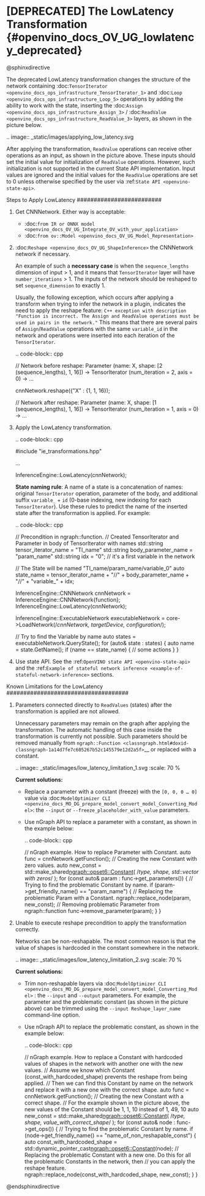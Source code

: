 # [DEPRECATED] The LowLatency Transformation {#openvino_docs_OV_UG_lowlatency_deprecated}

@sphinxdirective

The deprecated LowLatency transformation changes the structure of the network containing :doc:`TensorIterator <openvino_docs_ops_infrastructure_TensorIterator_1>` and :doc:`Loop <openvino_docs_ops_infrastructure_Loop_5>` operations by adding the ability to work with the state, inserting the :doc:`Assign <openvino_docs_ops_infrastructure_Assign_3>` / :doc:`ReadValue <openvino_docs_ops_infrastructure_ReadValue_3>` layers, as shown in the picture below.

.. image:: _static/images/applying_low_latency.svg

After applying the transformation, ``ReadValue`` operations can receive other operations as an input, as shown in the picture above. These inputs should set the initial value for initialization of ``ReadValue`` operations. However, such initialization is not supported in the current State API implementation. Input values are ignored and the initial values for the ``ReadValue`` operations are set to 0 unless otherwise specified by the user via :ref:`State API <openvino-state-api>`.

Steps to Apply LowLatency
#########################

1. Get CNNNetwork. Either way is acceptable:

   * :doc:`from IR or ONNX model <openvino_docs_OV_UG_Integrate_OV_with_your_application>`
   * :doc:`from ov::Model <openvino_docs_OV_UG_Model_Representation>`

2. :doc:`Reshape <openvino_docs_OV_UG_ShapeInference>` the CNNNetwork network if necessary.

   An example of such a **necessary case** is when the ``sequence_lengths`` dimension of input > 1, and it means that ``TensorIterator`` layer will have ``number_iterations`` > 1. The inputs of the network should be reshaped to set ``sequence_dimension`` to exactly 1.

   Usually, the following exception, which occurs after applying a transform when trying to infer the network in a plugin, indicates the need to apply the reshape feature: 
   ``C++ exception with description "Function is incorrect. The Assign and ReadValue operations must be used in pairs in the network."``
   This means that there are several pairs of ``Assign``/``ReadValue`` operations with the same ``variable_id`` in the network and operations were inserted into each iteration of the ``TensorIterator``.

   .. code-block:: cpp

      // Network before reshape: Parameter (name: X, shape: [2 (sequence_lengths), 1, 16]) -> TensorIterator (num_iteration = 2, axis = 0) -> ...

      cnnNetwork.reshape({"X" : {1, 1, 16});

      // Network after reshape: Parameter (name: X, shape: [1 (sequence_lengths), 1, 16]) -> TensorIterator (num_iteration = 1, axis = 0) -> ...


3. Apply the LowLatency transformation.

   .. code-block:: cpp

      #include "ie_transformations.hpp"

      ...

      InferenceEngine::LowLatency(cnnNetwork);


   **State naming rule**:  A name of a state is a concatenation of names: original ``TensorIterator`` operation, parameter of the body, and additional suffix ``variable_`` + ``id`` (0-base indexing, new indexing for each ``TensorIterator``). Use these rules to predict the name of the inserted state after the transformation is applied. For example:

   .. code-block:: cpp

      // Precondition in ngraph::function.
      // Created TensorIterator and Parameter in body of TensorIterator with names
      std::string tensor_iterator_name = "TI_name"
      std::string body_parameter_name = "param_name"
      std::string idx = "0"; // it's a first variable in the network

      // The State will be named "TI_name/param_name/variable_0"
      auto state_name = tensor_iterator_name + "//" + body_parameter_name + "//" + "variable_" + idx;

      InferenceEngine::CNNNetwork cnnNetwork = InferenceEngine::CNNNetwork{function};
      InferenceEngine::LowLatency(cnnNetwork);

      InferenceEngine::ExecutableNetwork executableNetwork = core->LoadNetwork(/*cnnNetwork, targetDevice, configuration*/);

      // Try to find the Variable by name
      auto states = executableNetwork.QueryState();
      for (auto& state : states) {
         auto name = state.GetName();
         if (name == state_name) {
            // some actions
         }
      }


4. Use state API. See the :ref:`OpenVINO state API <openvino-state-api>` and the :ref:`Example of stateful network inference <example-of-stateful-network-inference>` sections.

Known Limitations for the LowLatency
####################################

1. Parameters connected directly to ``ReadValues`` (states) after the transformation is applied are not allowed.

   Unnecessary parameters may remain on the graph after applying the transformation. The automatic handling of this case inside the transformation is currently not possible. Such parameters should be removed manually from `ngraph::Function <classngraph.html#doxid-classngraph-1a14d7fe7c605267b52c145579e12d2a5f>`__ or replaced with a constant.

   .. image:: _static/images/low_latency_limitation_1.svg
      :scale: 70 %

   **Current solutions:**

   * Replace a parameter with a constant (freeze) with the ``[0, 0, 0 … 0]`` value via :doc:`ModelOptimizer CLI <openvino_docs_MO_DG_prepare_model_convert_model_Converting_Model>`: the ``--input`` or ``--freeze_placeholder_with_value`` parameters.
   * Use nGraph API to replace a parameter with a constant, as shown in the example below:

     .. code-block:: cpp

        // nGraph example. How to replace Parameter with Constant.
        auto func = cnnNetwork.getFunction();
        // Creating the new Constant with zero values.
        auto new_const = std::make_shared<ngraph::opset6::Constant>( /*type, shape, std::vector with zeros*/ );
        for (const auto& param : func->get_parameters()) {
           // Trying to find the problematic Constant by name.
           if (param->get_friendly_name() == "param_name") {
              // Replacing the problematic Param with a Constant.
              ngraph::replace_node(param, new_const);
              // Removing problematic Parameter from ngraph::function
              func->remove_parameter(param);
           }
        }

2. Unable to execute reshape precondition to apply the transformation correctly.

   Networks can be non-reshapable. The most common reason is that the value of shapes is hardcoded in the constant somewhere in the network.

   .. image:: _static/images/low_latency_limitation_2.svg
      :scale: 70 %


   **Current solutions:**

   * Trim non-reshapable layers via :doc:`ModelOptimizer CLI <openvino_docs_MO_DG_prepare_model_convert_model_Converting_Model>` : the ``--input`` and ``--output`` parameters. For example, the    parameter and the problematic constant (as shown in the picture above) can be trimmed using the ``--input Reshape_layer_name`` command-line option.
   * Use nGraph API to replace the problematic constant, as shown in the example below:

     .. code-block:: cpp

        // nGraph example. How to replace a Constant with hardcoded values of shapes in the network with another one with the new values.
        // Assume we know which Constant (const_with_hardcoded_shape) prevents the reshape from being applied.
        // Then we can find this Constant by name on the network and replace it with a new one with the correct shape.
        auto func = cnnNetwork.getFunction();
        // Creating the new Constant with a correct shape.
        // For the example shown in the picture above, the new values of the Constant should be 1, 1, 10 instead of 1, 49, 10
        auto new_const = std::make_shared<ngraph::opset6::Constant>( /*type, shape, value_with_correct_shape*/ );
        for (const auto& node : func->get_ops()) {
           // Trying to find the problematic Constant by name.
           if (node->get_friendly_name() == "name_of_non_reshapable_const") {
              auto const_with_hardcoded_shape = std::dynamic_pointer_cast<ngraph::opset6::Constant>(node);
              // Replacing the problematic Constant with a new one. Do this for all the problematic Constants in the network, then
              // you can apply the reshape feature.
              ngraph::replace_node(const_with_hardcoded_shape, new_const);
           }
        }

@endsphinxdirective
